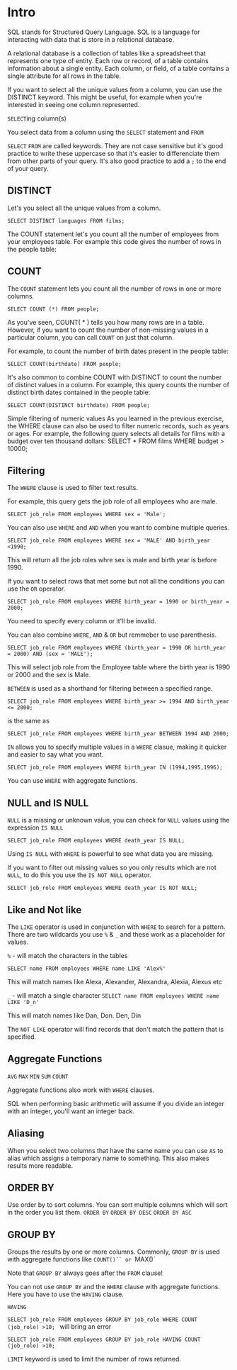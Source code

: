 # Intro

SQL stands for Structured Query Language. SQL is a language for interacting with data that is store in a relational database.

A relational database is a collection of tables like a spreadsheet that represents one type of entity. Each row or record, of a table contains information about a single entity. Each column, or field, of a table contains a single attribute for all rows in the table.

If you want to select all the unique values from a column, you can use the   DISTINCT keyword. This might be useful, for example when you're interested in seeing one column represented.

`SELECT`ing column(s)

You select data from a column using the `SELECT` statement and `FROM`

`SELECT`
`FROM` are called keywords. They are not case sensitive but it's good practice to write these uppercase so that it's easier to differenciate them from other parts of your query. It's also good practice to add a `;` to the end of your query.

## DISTINCT

Let's you select all the unique values from a column.

`SELECT DISTINCT languages
FROM films; `

The COUNT statement let's you count all the number of employees from your employees table. For example this code gives the number of rows in the people table:

## COUNT
The `COUNT` statement lets you count all the number of rows in one or more columns.

`SELECT COUNT (*)
FROM people; `

As you've seen, COUNT( * ) tells you how many rows are in a table. However, if you want to count the number of non-missing values in a particular column, you can call `COUNT` on just that column.

For example, to count the number of birth dates present in the people table:

`SELECT COUNT(birthdate)
FROM people;`

It's also common to combine COUNT with DISTINCT to count the number of distinct values in a column.
For example, this query counts the number of distinct birth dates contained in the people table:

`SELECT COUNT(DISTINCT birthdate)
FROM people;`

Simple filtering of numeric values
As you learned in the previous exercise, the WHERE clause can also be used to filter numeric records, such as years or ages.
For example, the following query selects all details for films with a budget over ten thousand dollars:
SELECT *
FROM films
WHERE budget > 10000;

## Filtering

The `WHERE` clause is used to filter text results.

For example, this query gets the job role of all employees who are male.

`SELECT job_role
FROM employees
WHERE sex = 'Male';`

You can also use `WHERE` and `AND` when you want to combine multiple queries.

`SELECT job_role
FROM employees
WHERE sex = 'MALE' AND birth_year <1990;`

This will return all the job roles whre sex is male and birth year is before 1990.

If you want to select rows that met some but not all the conditions you can use the `OR` operator.

`SELECT job_role
FROM employees
WHERE birth_year = 1990 or birth_year = 2000;`

You need to specify every column or it'll be invalid.

You can also combine `WHERE`, `AND` & `OR` but remmeber to use parenthesis.

`SELECT job_role
FROM employees
WHERE (birth_year = 1990 OR birth_year = 2000) AND (sex = 'MALE');`

This will select job role from the Employee table where the birth year is 1990 or 2000 and the sex is Male.

`BETWEEN` is used as a shorthand for filtering between a specified range.

`SELECT job_role
FROM employees
WHERE birth_year >= 1994
AND birth_year <= 2000;`

is the same as

`SELECT job_role
FROM employees
WHERE birth_year BETWEEN 1994 AND 2000;`

`IN` allows you to specify multiple values in a `WHERE` clasue, making it quicker and easier to say what you want.

`SELECT job_role
FROM employees
WHERE birth_year IN (1994,1995,1996);`

You can use  `WHERE` with aggregate functions.

## NULL and IS NULL

`NULL` is a missing or unknown value, you can check for `NULL` values using the expression `IS NULL`

`SELECT job_role
FROM employees
WHERE death_year IS NULL;`

Using `IS NULL` with `WHERE` is powerful to see what data you are missing.

If you want to filter out missing values so you only results which are not `NULL`, to do this you use the `IS NOT NULL` operator.

`SELECT job_role
FROM employees
WHERE death_year IS NOT NULL;`

## Like and Not like

The `LIKE` operator is used in conjunction with `WHERE` to search for a pattern. There are two wildcards you use `%` & `_` and these work as a placeholder for values.

`%` - will match the characters in the tables

`SELECT name
FROM employees
WHERE name LIKE 'Alex%'`

This will match names like Alexa, Alexander, Alexandra, Alexia, Alexus etc

`_` - will match a single character
`SELECT name
FROM employees
WHERE name LIKE 'D_n'`

This will match names like Dan, Don. Den, Din

The `NOT LIKE` operator will find records that don't match the pattern that is specified.

## Aggregate Functions

`AVG`
`MAX`
`MIN`
`SUM`
`COUNT`

Aggregate functions also work with `WHERE` clauses.

SQL when performing basic arithmetic will assume if you divide an integer with an integer, you'll want an integer back.

## Aliasing

When you select two columns that have the same name you can use `AS` to alias which assigns a temporary name to something. This also makes results more readable.

## ORDER BY

Use order by to sort columns. You can sort multiple columns which will sort in the order you list them.
`ORDER BY`
`ORDER BY DESC`
`ORDER BY ASC`

## GROUP BY
Groups the results by one or more columns.
Commonly, `GROUP BY` is used with aggregate functions like `COUNT()`` or `MAX()`

 Note that `GROUP BY` always goes after the `FROM` clause!

 You can not use `GROUP BY` and the `WHERE` clause with aggregate functions. Here you have to use the `HAVING` clause.

 `HAVING`

`SELECT job_role
FROM employees
GROUP BY job_role
WHERE COUNT (job_role) >10; ` will bring an error

`SELECT job_role
FROM employees
GROUP BY job_role
HAVING COUNT (job_role) >10; `

`LIMIT` keyword is used to limit the number of rows returned.
